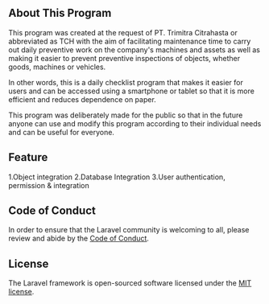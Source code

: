 ## About This Program

This program was created at the request of PT. Trimitra Citrahasta or abbreviated as TCH with the aim of facilitating maintenance time to carry out daily preventive work on the company's machines and assets as well as making it easier to prevent preventive inspections of objects, whether goods, machines or vehicles.

In other words, this is a daily checklist program that makes it easier for users and can be accessed using a smartphone or tablet so that it is more efficient and reduces dependence on paper.

This program was deliberately made for the public so that in the future anyone can use and modify this program according to their individual needs and can be useful for everyone.

## Feature
1.Object integration
2.Database Integration
3.User authentication, permission & integration


## Code of Conduct

In order to ensure that the Laravel community is welcoming to all, please review and abide by the [Code of Conduct](https://laravel.com/docs/contributions#code-of-conduct).

## License

The Laravel framework is open-sourced software licensed under the [MIT license](https://opensource.org/licenses/MIT).
